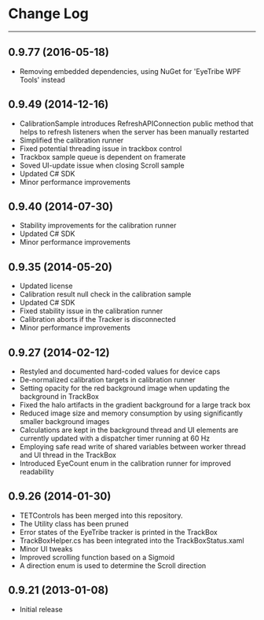 # Change Log #
---

0.9.77 (2016-05-18)
---
- Removing embedded dependencies, using NuGet for 'EyeTribe WPF Tools' instead

0.9.49 (2014-12-16)
---
- CalibrationSample introduces RefreshAPIConnection public method that helps to refresh listeners when the server has been manually restarted
- Simplified the calibration runner
- Fixed potential threading issue in trackbox control
- Trackbox sample queue is dependent on framerate
- Soved UI-update issue when closing Scroll sample  
- Updated C# SDK
- Minor performance improvements

0.9.40 (2014-07-30)
---
- Stability improvements for the calibration runner
- Updated C# SDK
- Minor performance improvements

0.9.35 (2014-05-20)
---
- Updated license
- Calibration result null check in the calibration sample
- Updated C# SDK
- Fixed stability issue in the calibration runner
- Calibration aborts if the Tracker is disconnected
- Minor performance improvements

0.9.27 (2014-02-12)
---
- Restyled and documented hard-coded values for device caps
- De-normalized calibration targets in calibration runner
- Setting opacity for the red background image when updating the background in TrackBox
- Fixed the halo artifacts in the gradient background for a large track box
- Reduced image size and memory consumption by using significantly smaller background images
- Calculations are kept in the background thread and UI elements are currently updated with a dispatcher timer running at 60 Hz
- Employing safe read write of shared variables between worker thread and UI thread in the TrackBox
- Introduced EyeCount enum in the calibration runner for improved readability

0.9.26 (2014-01-30)
---
- TETControls has been merged into this repository.
- The Utility class has been pruned
- Error states of the EyeTribe tracker is printed in the TrackBox
- TrackBoxHelper.cs has been integrated into the TrackBoxStatus.xaml  
- Minor UI tweaks 
- Improved scrolling function based on a Sigmoid
- A direction enum is used to determine the Scroll direction 

0.9.21 (2013-01-08)
---
- Initial release
